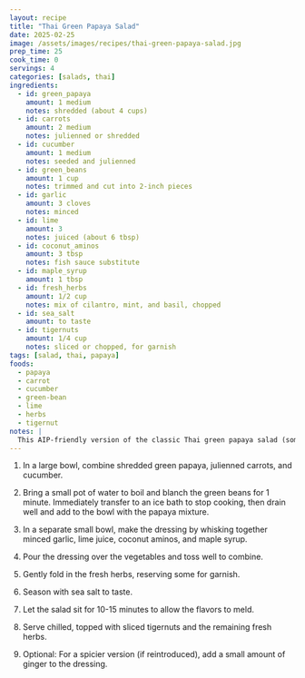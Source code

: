```yaml
---
layout: recipe
title: "Thai Green Papaya Salad"
date: 2025-02-25
image: /assets/images/recipes/thai-green-papaya-salad.jpg
prep_time: 25
cook_time: 0
servings: 4
categories: [salads, thai]
ingredients:
  - id: green_papaya
    amount: 1 medium
    notes: shredded (about 4 cups)
  - id: carrots
    amount: 2 medium
    notes: julienned or shredded
  - id: cucumber
    amount: 1 medium
    notes: seeded and julienned
  - id: green_beans
    amount: 1 cup
    notes: trimmed and cut into 2-inch pieces
  - id: garlic
    amount: 3 cloves
    notes: minced
  - id: lime
    amount: 3
    notes: juiced (about 6 tbsp)
  - id: coconut_aminos
    amount: 3 tbsp
    notes: fish sauce substitute
  - id: maple_syrup
    amount: 1 tbsp
  - id: fresh_herbs
    amount: 1/2 cup
    notes: mix of cilantro, mint, and basil, chopped
  - id: sea_salt
    amount: to taste
  - id: tigernuts
    amount: 1/4 cup
    notes: sliced or chopped, for garnish
tags: [salad, thai, papaya]
foods:
  - papaya
  - carrot
  - cucumber
  - green-bean
  - lime
  - herbs
  - tigernut
notes: |
  This AIP-friendly version of the classic Thai green papaya salad (som tam) substitutes traditional ingredients like fish sauce and peanuts with AIP-compliant alternatives. The result is a bright, refreshing salad with the perfect balance of sweet, sour, and savory flavors. Green papaya can be found in Asian markets - look for firm, unripe papaya with green skin. If you can't find green papaya, you can substitute with daikon radish or jicama for a similar crunchy texture.
---
```

1. In a large bowl, combine shredded green papaya, julienned carrots, and cucumber.

2. Bring a small pot of water to boil and blanch the green beans for 1 minute. Immediately transfer to an ice bath to stop cooking, then drain well and add to the bowl with the papaya mixture.

3. In a separate small bowl, make the dressing by whisking together minced garlic, lime juice, coconut aminos, and maple syrup.

4. Pour the dressing over the vegetables and toss well to combine.

5. Gently fold in the fresh herbs, reserving some for garnish.

6. Season with sea salt to taste.

7. Let the salad sit for 10-15 minutes to allow the flavors to meld.

8. Serve chilled, topped with sliced tigernuts and the remaining fresh herbs.

9. Optional: For a spicier version (if reintroduced), add a small amount of ginger to the dressing.

